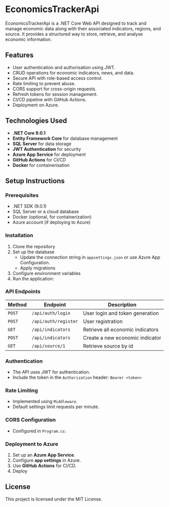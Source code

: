 # EconomicsTrackerApi

EconomicsTrackerApi is a .NET Core Web API designed to track and manage economic data along with their associated indicators, regions, and source. It provides a structured way to store, retrieve, and analyse economic information.

## Features
- User authentication and authorisation using JWT.
- CRUD operations for economic indicators, news, and data.
- Secure API with role-based access control.
- Rate limiting to prevent abuse.
- CORS support for cross-origin requests.
- Refresh tokens for session management.
- CI/CD pipeline with GitHub Actions.
- Deployment on Azure.

## Technologies Used
- **.NET Core 9.0.1**
- **Entity Framework Core** for database management
- **SQL Server** for data storage
- **JWT Authentication** for security
- **Azure App Service** for deployment
- **GitHub Actions** for CI/CD
- **Docker** for containerisation

## Setup Instructions

### Prerequisites
- .NET SDK (9.0.1)
- SQL Server or a cloud database
- Docker (optional, for containerization)
- Azure account (if deploying to Azure)

### Installation
1. Clone the repository
2. Set up the database
   - Update the connection string in `appsettings.json` or use Azure App Configuration.
   - Apply migrations
3. Configure environment variables
4. Run the application:

### API Endpoints
| Method | Endpoint | Description |
|--------|---------|-------------|
| `POST` | `/api/auth/login` | User login and token generation |
| `POST` | `/api/auth/register` | User registration |
| `GET` | `/api/indicators` | Retrieve all economic indicators |
| `POST` | `/api/indicators` | Create a new economic indicator |
| `GET` | `/api/source/1` | Retrieve source by id |

### Authentication
- The API uses JWT for authentication.
- Include the token in the `Authorization` header: `Bearer <token>`

### Rate Limiting
- Implemented using `Middleware`.
- Default settings limit requests per minute.

### CORS Configuration
- Configured in `Program.cs`:

### Deployment to Azure
1. Set up an **Azure App Service**.
2. Configure **app settings** in Azure.
3. Use **GitHub Actions** for CI/CD.
4. Deploy

## License
This project is licensed under the MIT License.


